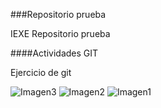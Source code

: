 ###Repositorio prueba

IEXE Repositorio prueba

####Actividades GIT

Ejercicio de git


![Imagen3](https://user-images.githubusercontent.com/96276368/147125708-f3bd76fd-9b05-4d58-b470-505b5d9b3529.png)
![Imagen2](https://user-images.githubusercontent.com/96276368/147125714-b2f6f5b6-451c-43ac-8f9c-aa7b68af91c1.png)
![Imagen1](https://user-images.githubusercontent.com/96276368/147125718-2fc10412-4476-401d-a084-2522db622532.png)
